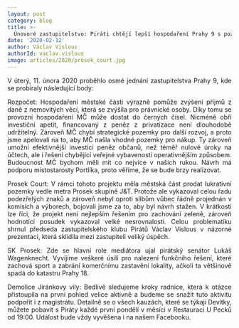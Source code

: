 ```yaml
---
layout: post
category: blog
title: >-
  Únovoré zastupitelstvo: Piráti chtějí lepší hospodaření Prahy 9 s pozemky. Míříme i na Prosek Court a další kauzy MČ
date: '2020-02-12'
author: Václav Vislous
authorId: vaclav.vislous
image: articles/2020/prosek_court.jpg
---
```

<p style='text-align: justify;'>V úterý, 11. února 2020 proběhlo osmé jednání zastupitelstva Prahy 9, kde se probíraly následující body:
</p><p style='text-align: justify;'>
Rozpočet: Hospodaření městské části výrazně pomůže zvýšení příjmů z daně z nemovitých věcí, která se zvýšila pro právnické osoby. Díky tomu se provozní hospodaření MČ může dostat do černých čísel. Nicméně obří investiční apetit, financovaný z peněz z privatizace není dlouhodobě udržitelný. Zároveň MČ chybí strategické pozemky pro další rozvoj, a proto jsme apelovali na to, aby MČ našla vhodné pozemky pro nákup. Ty zároveň umožní efektivnější investici peněz občanů, než téměř nulové úroky na účtech, ale i řešení chybějící veřejné vybavenosti operativnějším způsobem. Budoucnost MČ bychom měli mít co nejvíce v našich rukou. Návrh má podporu místostarosty Portlíka, proto věříme, že se bude brzy realizovat.
</p><p style='text-align: justify;'>
Prosek Court: V rámci tohoto projektu měla městská část prodat lukrativní pozemky vedle metra Prosek skupině J&T. Protože ale vykazoval celou řadu podezřelých znaků a zároveň nebyl oproti slibům vůbec řádně projednán v komisích a výborech, bojovali jsme za to, aby byl návrh stažen. V krátkosti lze říci, že projekt není nejlepším řešením pro zachování zeleně, zároveň hodnotící posudek vykazoval velké nesrovnalosti. Celou problematiku shrnul předseda zastupitelského klubu Pirátů Václav Vislous v názorné prezentaci, která sklidila mezi zastupiteli veliký úspěch. 
</p><p style='text-align: justify;'>
SK Prosek: Zde se hlavní role mediátora ujal pirátský senátor Lukáš Wagenknecht. Vyvíjíme veškeré úsilí pro nalezení funkčního řešení, které zachová sport a zabrání komerčnímu zastavění lokality, ačkoli ta většinově spadá do katastru Prahy 18.
</p><p style='text-align: justify;'>
Demolice Jiránkovy vily: Bedlivě sledujeme kroky radnice, která k otázce přistoupila na první pohled velice aktivně a budeme se snažit tuto aktivitu podpořit i z magistrátu.
Detailně se o všech kauzách, které se týkají Devítky, můžete pobavit s Piráty každé první pondělí v měsíci v Restauraci U Pecků od 19:00. Událost bude vždy vyvěšena i na našem Facebooku.
</p>
